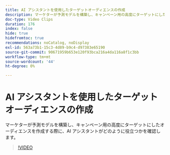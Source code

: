 ```yaml
---
title: AI アシスタントを使用したターゲットオーディエンスの作成
description: マーケターが予測モデルを構築し、キャンペーン用の高度にターゲットにしたオーディエンスを作成する際に、AI アシスタントがどのように役立つかを確認します。
doc-type: Video Clips
duration: 176
index: false
hide: true
hidefromtoc: true
recommendations: noCatalog, noDisplay
exl-id: 563a73b1-15c3-4d89-b9c4-d97383e65190
source-git-commit: 90671959b653e120f93bca216a4da116a8f1c3bb
workflow-type: tm+mt
source-wordcount: '44'
ht-degree: 0%

---
```


# AI アシスタントを使用したターゲットオーディエンスの作成

マーケターが予測モデルを構築し、キャンペーン用の高度にターゲットにしたオーディエンスを作成する際に、AI アシスタントがどのように役立つかを確認します。

<!-- 62_OS512_3442427_175_creating-targeted-audiences-with-ai-assistant -->
>[!VIDEO](https://video.tv.adobe.com/v/3460188/?learn=on&enablevpops=true&captions=jpn)
